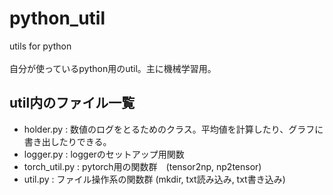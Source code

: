 # python_util
utils for python <br>
<br>
自分が使っているpython用のutil。主に機械学習用。

## util内のファイル一覧 
- holder.py : 数値のログをとるためのクラス。平均値を計算したり、グラフに書き出したりできる。
- logger.py : loggerのセットアップ用関数
- torch_util.py : pytorch用の関数群　(tensor2np, np2tensor)
- util.py : ファイル操作系の関数群 (mkdir, txt読み込み, txt書き込み)
